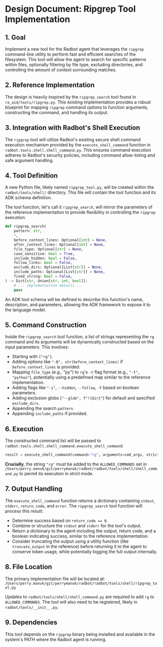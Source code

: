 # Design Document: Ripgrep Tool Implementation

## 1. Goal

Implement a new tool for the Radbot agent that leverages the `ripgrep` command-line utility to perform fast and efficient searches of the filesystem. This tool will allow the agent to search for specific patterns within files, optionally filtering by file type, excluding directories, and controlling the amount of context surrounding matches.

## 2. Reference Implementation

The design is heavily inspired by the `ripgrep_search` tool found in `ra_aid/tools/ripgrep.py`. This existing implementation provides a robust blueprint for mapping `ripgrep` command options to function arguments, constructing the command, and handling its output.

## 3. Integration with Radbot's Shell Execution

The `ripgrep` tool will utilize Radbot's existing secure shell command execution mechanism provided by the `execute_shell_command` function in `radbot.tools.shell.shell_command.py`. This ensures command execution adheres to Radbot's security policies, including command allow-listing and safe argument handling.

## 4. Tool Definition

A new Python file, likely named `ripgrep_tool.py`, will be created within the `radbot/tools/shell/` directory. This file will contain the tool function and its ADK schema definition.

The tool function, let's call it `ripgrep_search`, will mirror the parameters of the reference implementation to provide flexibility in controlling the `ripgrep` execution:

```python
def ripgrep_search(
    pattern: str,
    *,
    before_context_lines: Optional[int] = None,
    after_context_lines: Optional[int] = None,
    file_type: Optional[str] = None,
    case_sensitive: bool = True,
    include_hidden: bool = False,
    follow_links: bool = False,
    exclude_dirs: Optional[List[str]] = None,
    include_paths: Optional[List[str]] = None,
    fixed_string: bool = False,
) -> Dict[str, Union[str, int, bool]]:
    # ... implementation details ...
    pass
```

An ADK tool schema will be defined to describe this function's name, description, and parameters, allowing the ADK framework to expose it to the language model.

## 5. Command Construction

Inside the `ripgrep_search` tool function, a list of strings representing the `rg` command and its arguments will be dynamically constructed based on the input parameters. This involves:

*   Starting with `["rg"]`.
*   Adding options like `"-B", str(before_context_lines)` if `before_context_lines` is provided.
*   Mapping `file_type` (e.g., "py") to `rg`'s `-t` flag format (e.g., `"-t", "python"`), potentially using a predefined map similar to the reference implementation.
*   Adding flags like `"-i"`, `--hidden`, `--follow`, `-F` based on boolean parameters.
*   Adding exclusion globs (`"--glob", f"!{dir}"`) for default and specified `exclude_dirs`.
*   Appending the search `pattern`.
*   Appending `include_paths` if provided.

## 6. Execution

The constructed command list will be passed to `radbot.tools.shell.shell_command.execute_shell_command`:

```python
result = execute_shell_command(command="rg", arguments=cmd_args, strict_mode=True)
```

**Crucially**, the string `"rg"` must be added to the `ALLOWED_COMMANDS` set in `/Users/perry.manuk/git/perrymanuk/radbot/radbot/tools/shell/shell_command.py` to permit its execution in strict mode.

## 7. Output Handling

The `execute_shell_command` function returns a dictionary containing `stdout`, `stderr`, `return_code`, and `error`. The `ripgrep_search` tool function will process this result:

*   Determine success based on `return_code == 0`.
*   Combine or structure the `stdout` and `stderr` for the tool's output.
*   Return a dictionary to the agent including the output, return code, and a boolean indicating success, similar to the reference implementation.
*   Consider truncating the output using a utility function (like `truncate_output` in the reference) before returning it to the agent to conserve token usage, while potentially logging the full output internally.

## 8. File Location

The primary implementation file will be located at:
`/Users/perry.manuk/git/perrymanuk/radbot/radbot/tools/shell/ripgrep_tool.py`

Updates to `radbot/tools/shell/shell_command.py` are required to add `rg` to `ALLOWED_COMMANDS`. The tool will also need to be registered, likely in `radbot/tools/__init__.py`.

## 9. Dependencies

This tool depends on the `ripgrep` binary being installed and available in the system's PATH where the Radbot agent is running.
